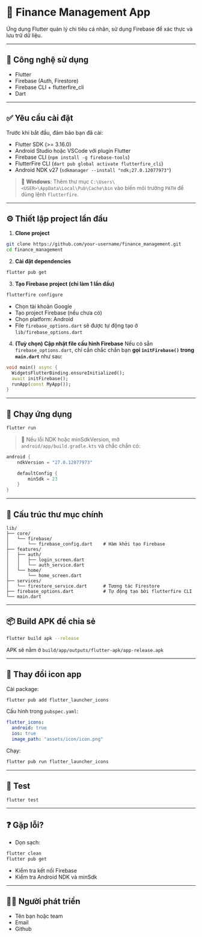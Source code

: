 # 📱 Finance Management App

Ứng dụng Flutter quản lý chi tiêu cá nhân, sử dụng Firebase để xác thực và lưu trữ dữ liệu.

---

## 🚀 Công nghệ sử dụng

- Flutter
- Firebase (Auth, Firestore)
- Firebase CLI + flutterfire_cli
- Dart

---

## ✅ Yêu cầu cài đặt

Trước khi bắt đầu, đảm bảo bạn đã cài:

- Flutter SDK (>= 3.16.0)
- Android Studio hoặc VSCode với plugin Flutter
- Firebase CLI (`npm install -g firebase-tools`)
- FlutterFire CLI (`dart pub global activate flutterfire_cli`)
- Android NDK v27 (`sdkmanager --install "ndk;27.0.12077973"`)

> 📌 **Windows**: Thêm thư mục `C:\Users\<USER>\AppData\Local\Pub\Cache\bin` vào biến môi trường `PATH` để dùng lệnh `flutterfire`.

---

## ⚙️ Thiết lập project lần đầu

1. **Clone project**
```bash
git clone https://github.com/your-username/finance_management.git
cd finance_management
```

2. **Cài đặt dependencies**
```bash
flutter pub get
```

3. **Tạo Firebase project (chỉ làm 1 lần đầu)**
```bash
flutterfire configure
```
- Chọn tài khoản Google
- Tạo project Firebase (nếu chưa có)
- Chọn platform: Android
- File `firebase_options.dart` sẽ được tự động tạo ở `lib/firebase_options.dart`

4. **(Tuỳ chọn) Cập nhật file cấu hình Firebase**
Nếu có sẵn `firebase_options.dart`, chỉ cần chắc chắn bạn **gọi `initFirebase()` trong `main.dart`** như sau:

```dart
void main() async {
  WidgetsFlutterBinding.ensureInitialized();
  await initFirebase();
  runApp(const MyApp());
}
```

---

## 📱 Chạy ứng dụng

```bash
flutter run
```

> 🐞 Nếu lỗi NDK hoặc minSdkVersion, mở `android/app/build.gradle.kts` và chắc chắn có:

```kotlin
android {
    ndkVersion = "27.0.12077973"

    defaultConfig {
        minSdk = 23
    }
}
```

---

## 📁 Cấu trúc thư mục chính

```
lib/
├── core/
│   └── firebase/
│       └── firebase_config.dart    # Hàm khởi tạo Firebase
├── features/
│   ├── auth/
│   │   ├── login_screen.dart
│   │   └── auth_service.dart
│   └── home/
│       └── home_screen.dart
├── services/
│   └── firestore_service.dart      # Tương tác Firestore
├── firebase_options.dart           # Tự động tạo bởi flutterfire CLI
└── main.dart
```

---

## 📦 Build APK để chia sẻ

```bash
flutter build apk --release
```

APK sẽ nằm ở `build/app/outputs/flutter-apk/app-release.apk`

---

## 📸 Thay đổi icon app

Cài package:

```bash
flutter pub add flutter_launcher_icons
```

Cấu hình trong `pubspec.yaml`:

```yaml
flutter_icons:
  android: true
  ios: true
  image_path: "assets/icon/icon.png"
```

Chạy:

```bash
flutter pub run flutter_launcher_icons
```

---

## 🧪 Test

```bash
flutter test
```

---

## ❓ Gặp lỗi?

- Dọn sạch:
```bash
flutter clean
flutter pub get
```
- Kiểm tra kết nối Firebase
- Kiểm tra Android NDK và minSdk

---

## 👨‍💻 Người phát triển

- Tên bạn hoặc team
- Email
- Github